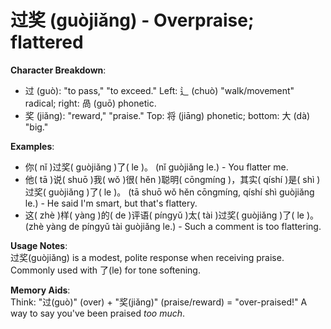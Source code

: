 # **过奖 (guòjiǎng) - Overpraise; flattered**

**Character Breakdown**:  
- 过 (guò): "to pass," "to exceed." Left: 辶 (chuò) "walk/movement" radical; right: 咼 (guō) phonetic.  
- 奖 (jiǎng): "reward," "praise." Top: 将 (jiāng) phonetic; bottom: 大 (dà) "big."

**Examples**:  
- 你( nǐ )过奖( guòjiǎng )了( le )。 (nǐ guòjiǎng le.) - You flatter me.  
- 他( tā )说( shuō )我( wǒ )很( hěn )聪明( cōngmíng )，其实( qíshí )是( shì )过奖( guòjiǎng )了( le )。 (tā shuō wǒ hěn cōngmíng, qíshí shì guòjiǎng le.) - He said I'm smart, but that's flattery.  
- 这( zhè )样( yàng )的( de )评语( píngyǔ )太( tài )过奖( guòjiǎng )了( le )。 (zhè yàng de píngyǔ tài guòjiǎng le.) - Such a comment is too flattering.

**Usage Notes**:  
过奖(guòjiǎng) is a modest, polite response when receiving praise. Commonly used with 了(le) for tone softening.

**Memory Aids**:  
Think: "过(guò)" (over) + "奖(jiǎng)" (praise/reward) = "over-praised!" A way to say you've been praised *too much*.